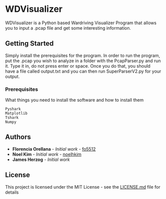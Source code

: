 # WDVisualizer

WDVisualizer is a Python based Wardriving Visualizer Program that allows you to input a .pcap file and get some interesting information.

## Getting Started

Simply install the prerequisites for the program. In order to run the program, put the .pcap you wish to analyze in a folder with the PcapParser.py and run it. Type it in, do not press enter or space. Once you do that, you should have a file called output.txt and you can then run SuperParserV2.py for your output.

### Prerequisites

What things you need to install the software and how to install them

```
Pyshark
Matplotlib
Tshark
Numpy
```


## Authors

* **Florencia Orellana** - *Initial work* - [fo5512](https://github.com/fo5512)
* **Noel Kim** - *Initial work* - [noelhkim](https://github.com/noelhkim)
* **James Herzog** - *Initial work*


## License

This project is licensed under the MIT License - see the [LICENSE.md](LICENSE.md) file for details


